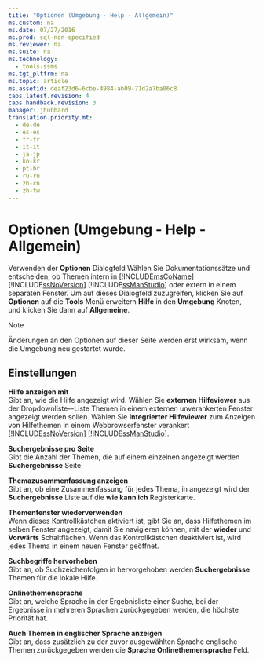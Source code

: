 ```yaml
---
title: "Optionen (Umgebung - Help - Allgemein)"
ms.custom: na
ms.date: 07/27/2016
ms.prod: sql-non-specified
ms.reviewer: na
ms.suite: na
ms.technology: 
  - tools-ssms
ms.tgt_pltfrm: na
ms.topic: article
ms.assetid: deaf23d6-6cbe-4984-ab09-71d2a7ba06c8
caps.latest.revision: 4
caps.handback.revision: 3
manager: jhubbard
translation.priority.mt: 
  - de-de
  - es-es
  - fr-fr
  - it-it
  - ja-jp
  - ko-kr
  - pt-br
  - ru-ru
  - zh-cn
  - zh-tw
---
```

# Optionen (Umgebung - Help - Allgemein)
Verwenden der **Optionen** Dialogfeld Wählen Sie Dokumentationssätze und entscheiden, ob Themen intern in [!INCLUDE[msCoName](../content/includes/msCoName_md.md)] [!INCLUDE[ssNoVersion](../content/includes/ssNoVersion_md.md)] [!INCLUDE[ssManStudio](../content/includes/ssManStudio_md.md)] oder extern in einem separaten Fenster. Um auf dieses Dialogfeld zuzugreifen, klicken Sie auf **Optionen** auf die **Tools** Menü erweitern **Hilfe** in den **Umgebung** Knoten, und klicken Sie dann auf **Allgemeine**.  
  
> [!NOTE]  
> Änderungen an den Optionen auf dieser Seite werden erst wirksam, wenn die Umgebung neu gestartet wurde.  
  
## Einstellungen  
**Hilfe anzeigen mit**  
Gibt an, wie die Hilfe angezeigt wird. Wählen Sie **externen Hilfeviewer** aus der Dropdownliste\--Liste Themen in einem externen unverankerten Fenster angezeigt werden sollen. Wählen Sie **Integrierter Hilfeviewer** zum Anzeigen von Hilfethemen in einem Webbrowserfenster verankert [!INCLUDE[ssNoVersion](../content/includes/ssNoVersion_md.md)] [!INCLUDE[ssManStudio](../content/includes/ssManStudio_md.md)].  
  
**Suchergebnisse pro Seite**  
Gibt die Anzahl der Themen, die auf einem einzelnen angezeigt werden **Suchergebnisse** Seite.  
  
**Themazusammenfassung anzeigen**  
Gibt an, ob eine Zusammenfassung für jedes Thema, in angezeigt wird der **Suchergebnisse** Liste auf die **wie kann ich** Registerkarte.  
  
**Themenfenster wiederverwenden**  
Wenn dieses Kontrollkästchen aktiviert ist, gibt Sie an, dass Hilfethemen im selben Fenster angezeigt, damit Sie navigieren können, mit der **wieder** und **Vorwärts** Schaltflächen. Wenn das Kontrollkästchen deaktiviert ist, wird jedes Thema in einem neuen Fenster geöffnet.  
  
**Suchbegriffe hervorheben**  
Gibt an, ob Suchzeichenfolgen in hervorgehoben werden **Suchergebnisse** Themen für die lokale Hilfe.  
  
**Onlinethemensprache**  
Gibt an, welche Sprache in der Ergebnisliste einer Suche, bei der Ergebnisse in mehreren Sprachen zurückgegeben werden, die höchste Priorität hat.  
  
**Auch Themen in englischer Sprache anzeigen**  
Gibt an, dass zusätzlich zu der zuvor ausgewählten Sprache englische Themen zurückgegeben werden die **Sprache Onlinethemensprache** Feld.  
  
